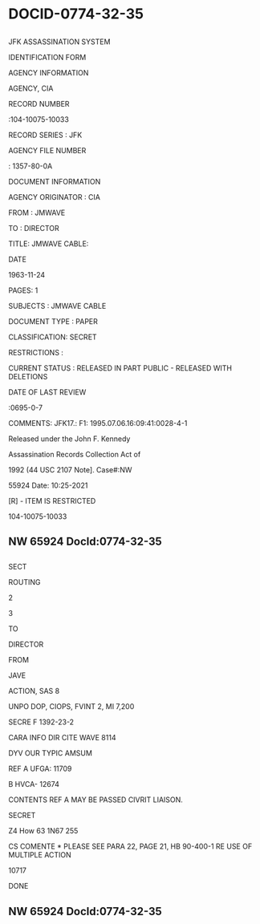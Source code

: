 # DOCID-0774-32-35

##
JFK ASSASSINATION SYSTEM

IDENTIFICATION FORM

AGENCY INFORMATION

AGENCY, CIA

RECORD NUMBER

:104-10075-10033

RECORD SERIES : JFK

AGENCY FILE NUMBER

: 1357-80-0A

DOCUMENT INFORMATION

AGENCY ORIGINATOR : CIA

FROM : JMWAVE

TO : DIRECTOR

TITLE: JMWAVE CABLE:

DATE

1963-11-24

PAGES: 1

SUBJECTS : JMWAVE CABLE

DOCUMENT TYPE : PAPER

CLASSIFICATION: SECRET

RESTRICTIONS :

CURRENT STATUS : RELEASED IN PART PUBLIC - RELEASED WITH DELETIONS

DATE OF LAST REVIEW

:0695-0-7

COMMENTS: JFK17.: F1: 1995.07.06.16:09:41:0028-4-1

Released under the John F. Kennedy

Assassination Records Collection Act of

1992 (44 USC 2107 Note]. Case#:NW

55924 Date: 10:25-2021

[R] - ITEM IS RESTRICTED

104-10075-10033

NW 65924 Docld:0774-32-35
---

##
SECT

ROUTING

2

3

TO

DIRECTOR

FROM

JAVE

ACTION, SAS 8

UNPO DOP, CIOPS, FVINT 2, MI 7,200

SECRE F 1392-23-2

CARA INFO DIR CITE WAVE 8114

DYV OUR TYPIC AMSUM

REF A UFGA: 11709

B HVCA- 12674

CONTENTS REF A MAY BE PASSED CIVRIT LIAISON.

SECRET

Z4 How 63 1N67 255

CS COMENTE * PLEASE SEE PARA 22, PAGE 21, HB 90-400-1 RE USE OF MULTIPLE ACTION

10717

DONE

NW 65924 Docld:0774-32-35
---


